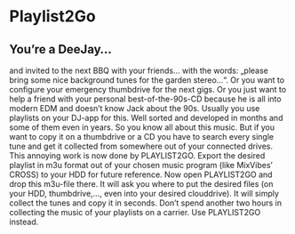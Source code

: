 Playlist2Go
===========

## You’re a DeeJay…

and invited to the next BBQ with your friends… with the words: „please bring some nice background tunes for the garden stereo…“. Or you want to configure your emergency thumbdrive for the next gigs. Or you just want to help a friend with your personal best-of-the-90s-CD because he is all into modern EDM and doesn’t know Jack about the 90s. Usually you use playlists on your DJ-app for this. Well sorted and developed in months and some of them even in years. So you know all about this music. But if you want to copy it on a thumbdrive or a CD you have to search every single tune and get it collected from somewhere out of your connected drives. This annoying work is now done by PLAYLIST2GO. Export the desired playlist in m3u format out of your chosen music program (like MixVibes’ CROSS) to your HDD for future reference. Now open PLAYLIST2GO and drop this m3u-file there. It will ask you where to put the desired files (on your HDD, thumbdrive,…, even into your desired clouddrive). It will simply collect the tunes and copy it in seconds. Don’t spend another two hours in collecting the music of your playlists on a carrier. Use PLAYLIST2GO instead.
